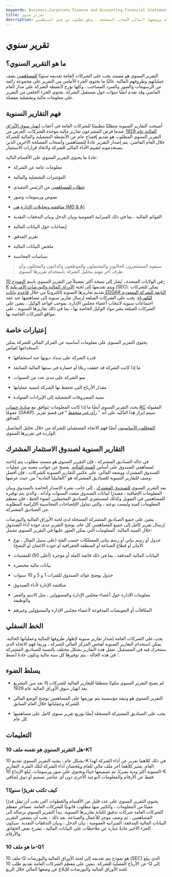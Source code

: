 ```yaml
---
keywords: Business,Corporate Finance and Accounting,Financial Statements
title: تقرير سنوي
description: يصف التقرير السنوي عمليات الشركة ووضعها المالي لأصحاب المصلحة ، وهو مطلوب من قبل المنظمين.
---
```


# تقرير سنوي
## ما هو التقرير السنوي؟

التقرير السنوي هو مستند يجب على الشركات العامة تقديمه سنويًا [للمساهمين](/shareholdersagreement) يصف عملياتهم وظروفهم المالية. غالبًا ما يحتوي الجزء الأمامي من التقرير على مجموعة رائعة من الرسومات والصور والسرد المصاحب ، وكلها تؤرخ لأنشطة الشركة على مدار العام الماضي وقد تقدم أيضًا تنبؤات حول مستقبل الشركة. يحتوي الجزء الخلفي من التقرير على معلومات مالية وتشغيلية مفصلة.

## فهم التقارير السنوية

أصبحت التقارير السنوية متطلبًا تنظيميًا للشركات العامة في أعقاب [انهيار سوق الأوراق المالية عام 1929](/stock-market-crash-1929) عندما فرض المشرعون تقارير مالية موحدة للشركات. الغرض من التقرير السنوي المطلوب هو تقديم إفصاح عام عن الأنشطة التشغيلية والمالية للشركة خلال العام الماضي. يتم إصدار التقرير عادةً للمساهمين وأصحاب المصلحة الآخرين الذين يستخدمونه لتقييم الأداء المالي للشركة ولاتخاذ قرارات الاستثمار.

عادةً ما يحتوي التقرير السنوي على الأقسام التالية:

- معلومات عامة عن الشركة

- المؤشرات التشغيلية والمالية

- [خطاب للمساهمين](/shareholder-letter) من الرئيس التنفيذي

- نصوص ورسومات وصور

- [مناقشة وتحليلات الإدارة](/mdanalysis) [هي (MD & A)](/mdanalysis)

- القوائم المالية ، بما في ذلك الميزانية العمومية وبيان الدخل وبيان التدفقات النقدية

- إيضاحات حول البيانات المالية

- تقرير المدقق

- ملخص البيانات المالية

- سياسات المحاسبة

> سيقوم المستثمرون الحاليون والمحتملون والموظفون والدائنون والمحللون وأي طرف آخر مهتم بتحليل الشركة باستخدام تقريرها السنوي.

>

في الولايات المتحدة ، يُشار إلى نسخة أكثر تفصيلاً من التقرير السنوي باسم [النموذج 10-K](/10-k) ويتم تقديمها إلى لجنة [الأوراق المالية والبورصات الأمريكية](/sec) (SEC). يمكن للشركات تقديم تقاريرها السنوية إلكترونيًا من خلال [قاعدة بيانات EDGAR التابعة للشركة السعودية للكهرباء](/edgar). يجب على الشركات المبلغة إرسال تقارير سنوية إلى مساهميها عند عقد اجتماعات سنوية لانتخاب أعضاء مجلس الإدارة. بموجب قواعد الوكيل ، يتعين على الشركات المبلغة نشر مواد الوكيل الخاصة بها ، بما في ذلك تقاريرها السنوية ، على مواقع الشركات الخاصة بها.

## إعتبارات خاصة

يحتوي التقرير السنوي على معلومات أساسية عن المركز المالي للشركة يمكن استخدامها لقياس:

- قدرة الشركة على سداد ديونها عند استحقاقها

- ما إذا كانت الشركة قد حققت ربحًا أو خسارة في سنتها المالية السابقة

- نمو الشركة على مدى عدد من السنوات

- مقدار الأرباح التي تحتفظ بها الشركة لتنمية عملياتها

- نسبة المصروفات التشغيلية إلى الإيرادات المتولدة

يحدد التقرير السنوي أيضًا ما إذا كانت المعلومات تتوافق مع [مبادئ حساب](/gaap) [AC](/gaap) المقبولة عمومًا (GAAP). سيتم إبراز هذا التأكيد على أنه " [رأي غير متحفظ](/unqualified-opinion) " في قسم تقرير المدقق.

[المحللون الأساسيون](/fundamentalanalysis) أيضًا فهم الاتجاه المستقبلي للشركة من خلال تحليل التفاصيل الواردة في تقريرها السنوي.

## التقارير السنوية لصندوق الاستثمار المشترك

في حالة الصناديق المشتركة ، فإن التقرير السنوي هو مستند مطلوب يتم إتاحته لمساهمي الصندوق على أساس [السنة المالية](/fiscalyear). يفصح عن جوانب معينة من عمليات الصندوق المشترك ووضعه المالي. على عكس التقارير السنوية للشركات ، فإن أفضل وصف للتقارير السنوية للصناديق المشتركة هو "الفانيليا العادية" من حيث عرضها.

يعد التقرير السنوي [للصندوق المشترك](/mutualfund) ، إلى جانب نشرة الإصدار الخاصة بالصندوق وبيان المعلومات الإضافية ، مصدرًا لبيانات الصندوق متعدد السنوات وأدائه ، والذي يتم توفيره للمساهمين في التمويل وكذلك لمستثمري الصناديق المحتملين. لسوء الحظ ، فإن معظم المعلومات كمية وليست نوعية ، والتي تتناول الإفصاحات المحاسبية الإلزامية المطلوبة من الصناديق المشتركة.

يتعين على جميع الصناديق المشتركة المسجلة لدى لجنة الأوراق المالية والبورصات إرسال تقرير كامل إلى جميع المساهمين كل عام. يوضح التقرير مدى جودة أداء الصندوق خلال السنة المالية. المعلومات التي يمكن العثور عليها في التقرير السنوي تشمل:

- جدول أو رسم بياني أو رسم بياني للممتلكات حسب الفئة (على سبيل المثال ، نوع الأمان أو قطاع الصناعة أو المنطقة الجغرافية أو جودة الائتمان أو النضج)

- البيانات المالية المدققة ، بما في ذلك قائمة كاملة أو موجزة (أعلى 50) للمقتنيات

- بيانات مالية مختصرة

- جدول يوضح عوائد الصندوق للفترات 1 و 5 و 10 سنوات

- مناقشة الإدارة لأداء الصندوق

- معلومات الإدارة حول أعضاء مجلس الإدارة والمسؤولين ، مثل الاسم والعمر والوظيفة

- المكافآت أو التعويضات المدفوعة لأعضاء مجلس الإدارة والمسؤولين وغيرهم

## الخط السفلي

يجب على الشركات العامة إصدار تقارير سنوية لإظهار ظروفها المالية وعملياتها الحالية. يمكن استخدام التقارير السنوية لفحص المركز المالي للشركة ، وربما فهم الاتجاه الذي ستتحرك فيه في المستقبل. تعمل هذه التقارير بشكل مختلف بالنسبة للصناديق المشتركة ؛ في هذه الحالة ، يتم توفيرها كل سنة مالية وتكون عادةً أبسط.

## يسلط الضوء

- لم يصبح التقرير السنوي مكونًا منتظمًا للتقارير المالية للشركات إلا بعد سن التشريع بعد انهيار سوق الأوراق المالية عام 1929.

- التقرير السنوي هو وثيقة مؤسسية يتم توزيعها على المساهمين توضح الوضع المالي للشركة وعملياتها خلال العام السابق.

- يجب على الصناديق المشتركة المسجلة أيضًا توزيع تقرير سنوي كامل على مساهميها كل عام.

## التعليمات

### هل التقرير السنوي هو نفسه ملف 10-K؟

بشكل عام ، يشبه التقرير السنوي تقديم 10-K في ذلك كلاهما تقرير عن أداء الشركة لهذا العام. يعتبر كلاهما آخر ملف مالي للعام ويلخصان أداء الشركة لتلك الفترة. التقارير السنوية أكثر ودية بصريًا. تم تصميمها جيدًا وتحتوي على صور ورسومات. يُبلغ الإيداع 10-K فقط عن الأرقام والمعلومات النوعية الأخرى دون أي عناصر تصميم أو ذوق إضافي.

### كيف تكتب تقريرًا سنويًا؟

يحتوي التقرير السنوي على عدد قليل من الأقسام والخطوات التي يجب أن تنقل قدرًا معينًا من المعلومات ، والكثير منها مطلوب قانونيًا للشركات العامة. تستأجر معظم الشركات العامة شركات تدقيق لكتابة تقاريرها السنوية. يبدأ التقرير السنوي برسالة إلى المساهمين ، ثم وصف موجز للأعمال والصناعة. بعد ذلك ، يجب أن يتضمن التقرير البيانات المالية المدققة: الميزانية العمومية ، بيان الدخل ، وبيان التدفقات النقدية. سيكون الجزء الأخير عادةً عبارة عن ملاحظات على البيانات المالية ، تشرح بعض الحقائق والأرقام.

### ما هو ملف 10-Q؟

ملف 10-Q هو نموذج يتم تقديمه إلى لجنة الأوراق المالية والبورصات (SEC) الذي يبلغ عن الأرباح الفصلية للشركة. يتعين على معظم الشركات العامة تقديم طلب 10-Q إلى لجنة الأوراق المالية والبورصات للإبلاغ عن وضعها المالي خلال الربع.

